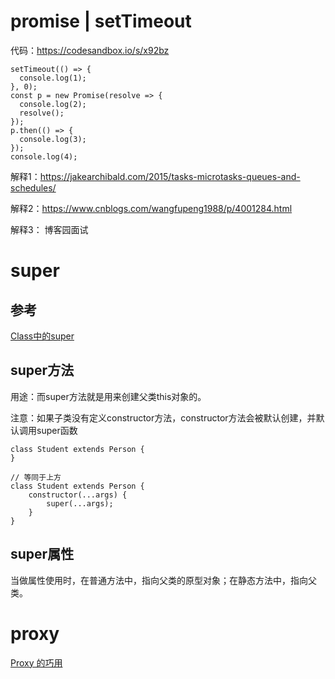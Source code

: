 # promise | setTimeout

代码：<https://codesandbox.io/s/x92bz>



```
setTimeout(() => {
  console.log(1);
}, 0);
const p = new Promise(resolve => {
  console.log(2);
  resolve();
});
p.then(() => {
  console.log(3);
});
console.log(4);
```

解释1：<https://jakearchibald.com/2015/tasks-microtasks-queues-and-schedules/>

解释2：<https://www.cnblogs.com/wangfupeng1988/p/4001284.html>

解释3： 博客园面试



# super

## 参考

[Class中的super](https://blog.csdn.net/q857277886/article/details/79146270)

## super方法

用途：而super方法就是用来创建父类this对象的。 

注意：如果子类没有定义constructor方法，constructor方法会被默认创建，并默认调用super函数

```
class Student extends Person {
}

// 等同于上方
class Student extends Person {
	constructor(...args) {
		super(...args);
	}
}
```



##  super属性

当做属性使用时，在普通方法中，指向父类的原型对象；在静态方法中，指向父类。



# proxy

[Proxy 的巧用](https://juejin.im/post/5d2e657ae51d4510b71da69d)

